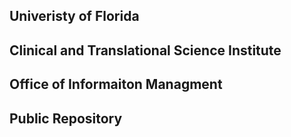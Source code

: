 ##
## Univeristy of Florida 
## Clinical and Translational Science Institute
##
## Office of Informaiton Managment
## Public Repository
